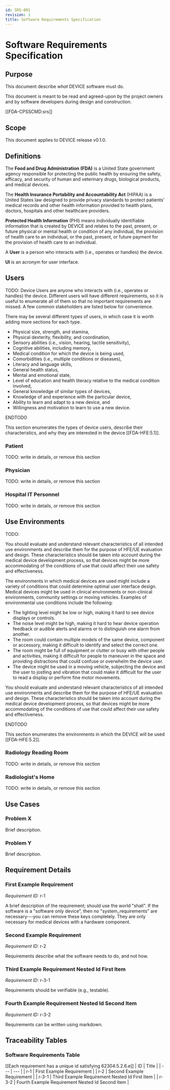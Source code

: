 ```yaml
---
id: SRS-001
revision: 1
title: Software Requirements Specification
---
```


# Software Requirements Specification

## Purpose

This document describe _what_ DEVICE software must do.

This document is meant to be read and agreed-upon by the project owners and by software developers during design and construction.



[[FDA-CPSSCMD:srs]]

## Scope

This document applies to DEVICE release v0.1.0.

## Definitions

The **Food and Drug Administration (FDA)** is a United State government agency responsible for protecting the public health by ensuring the safety, efficacy, and security of human and veterinary drugs, biological products, and medical devices.

The **Health Insurance Portability and Accountability Act** (HIPAA) is a United States law designed to provide privacy standards to protect patients' medical records and other health information provided to health plans, doctors, hospitals and other healthcare providers.

**Protected Health Information** (PHI) means individually identifiable information that is created by DEVICE and relates to the past, present, or future physical or mental health or condition of any individual, the provision of health care to an individual, or the past, present, or future payment for the provision of health care to an individual.

A **User** is a person who interacts with (i.e., operates or handles) the device.

**UI** is an acronym for user interface.

## Users

TODO: Device Users are anyone who interacts with (i.e., operates or handles) the device. Different users will have different requirements, so it is useful to enumerate all of them so that no important requirements are missed. A few common stakeholders are listed below for convenience.

There may be several different types of users, in which case it is worth adding more sections for each type.

- Physical size, strength, and stamina,
- Physical dexterity, flexibility, and coordination,
- Sensory abilities (i.e., vision, hearing, tactile sensitivity),
- Cognitive abilities, including memory,
- Medical condition for which the device is being used,
- Comorbidities (i.e., multiple conditions or diseases),
- Literacy and language skills,
- General health status,
- Mental and emotional state,
- Level of education and health literacy relative to the medical condition involved,
- General knowledge of similar types of devices,
- Knowledge of and experience with the particular device,
- Ability to learn and adapt to a new device, and
- Willingness and motivation to learn to use a new device.

ENDTODO

This section enumerates the types of device users, describe their characteristics, and why they are interested in the device [[FDA-HFE:5.1]].

### Patient

TODO: write in details, or remove this section

### Physician

TODO: write in details, or remove this section

### Hospital IT Personnel

TODO: write in details, or remove this section

## Use Environments

TODO:

You should evaluate and understand relevant characteristics of all intended use environments and describe them for the purpose of HFE/UE evaluation and design. These characteristics should be taken into account during the medical device development process, so that devices might be more accommodating of the conditions of use that could affect their use safety and effectiveness.

The environments in which medical devices are used might include a variety of conditions that could determine optimal user interface design. Medical devices might be used in clinical environments or non-clinical environments, community settings or moving vehicles. Examples of environmental use conditions include the following:

- The lighting level might be low or high, making it hard to see device displays or controls.
- The noise level might be high, making it hard to hear device operation feedback or audible alerts and alarms or to distinguish one alarm from another.
- The room could contain multiple models of the same device, component or accessory, making it difficult to identify and select the correct one.
- The room might be full of equipment or clutter or busy with other people and activities, making it difficult for people to maneuver in the space and providing distractions that could confuse or overwhelm the device user.
- The device might be used in a moving vehicle, subjecting the device and the user to jostling and vibration that could make it difficult for the user to read a display or perform fine motor movements.

You should evaluate and understand relevant characteristics of all intended use environments and describe them for the purpose of HFE/UE evaluation and design. These characteristics should be taken into account during the medical device development process, so that devices might be more accommodating of the conditions of use that could affect their use safety and effectiveness.

ENDTODO

This section enumerates the environments in which the DEVICE will be used [[FDA-HFE:5.2]].

### Radiology Reading Room

TODO: write in details, or remove this section

### Radiologist's Home

TODO: write in details, or remove this section

## Use Cases

### Problem X

Brief description.

### Problem Y

Brief description.

## Requirement Details



### First Example Requirement

_Requirement ID:_ r-1

A brief description of the requirement; should use the world "shall".  If the software is a "software only device", then no "system_requirements" are necessary---you can remove these keys completely.  They are only necessary for medical devices with a hardware component.


### Second Example Requirement

_Requirement ID:_ r-2

Requirements describe what the software needs to do, and not how.


### Third Example Requirement Nested Id First Item

_Requirement ID:_ r-3-1

Requirements should be verifiable (e.g., testable).


### Fourth Example Requirement Nested Id Second Item

_Requirement ID:_ r-3-2

Requirements can be written using markdown.


## Traceability Tables



### Software Requirements Table

[[Each requirement has a unique id satisfying 62304:5.2.6.e]]
| ID | Title |
| --- | --- |
| r-1 | First Example Requirement |
| r-2 | Second Example Requirement |
| r-3-1 | Third Example Requirement Nested Id First Item |
| r-3-2 | Fourth Example Requirement Nested Id Second Item |
